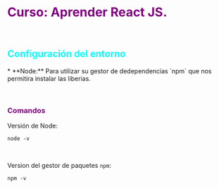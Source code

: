 <h1 style="color: purple;"> Curso: Aprender React JS.</h1>

&nbsp;

<h2 style ="color: cyan;">Configuración del entorno</h2>
* **Node:** Para utilizar su gestor de dedependencias `npm` que nos permitira instalar las liberias.

&nbsp;

<h3 style ="color: purple;">Comandos</h3>

Versión de Node:
```
node -v
```

&nbsp;

Version del gestor de paquetes `npm`:
```
npm -v
```

&nbsp;
